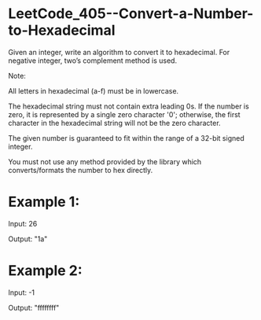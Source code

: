 # LeetCode_405--Convert-a-Number-to-Hexadecimal

Given an integer, write an algorithm to convert it to hexadecimal. For negative integer, two’s complement method is used.

Note:

All letters in hexadecimal (a-f) must be in lowercase.

The hexadecimal string must not contain extra leading 0s. If the number is zero, it is represented by a single zero character '0'; otherwise, the first character in the hexadecimal string will not be the zero character.

The given number is guaranteed to fit within the range of a 32-bit signed integer.

You must not use any method provided by the library which converts/formats the number to hex directly.

# Example 1:

Input: 26

Output: "1a"

# Example 2:

Input: -1

Output: "ffffffff"
